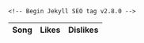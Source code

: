 <html lang="en-US">
  <head>
    <meta charset="utf-8">
    <meta http-equiv="X-UA-Compatible" content="IE=edge">
    <link rel="stylesheet" href="songGuessing.css">

    <!-- Begin Jekyll SEO tag v2.8.0 -->
<title>Sassy Swifties - The Official Del Norte Taylor Swift Fan Club | A community with love and support for Taylor Swift</title>
<meta name="generator" content="Jekyll v3.9.2" />
<meta property="og:title" content="Sassy Swifties - The Official Del Norte Taylor Swift Fan Club" />
<meta property="og:locale" content="en_US" />
<meta name="description" content="A community with love and support for Taylor Swift" />
<meta property="og:description" content="A community with love and support for Taylor Swift" />
<link rel="canonical" href="http://localhost:4000/login.html" />
<meta property="og:url" content="http://localhost:4000/login.html" />
<meta property="og:site_name" content="Sassy Swifties - The Official Del Norte Taylor Swift Fan Club" />
<meta property="og:type" content="website" />
<meta name="twitter:card" content="summary" />
<meta property="twitter:title" content="Sassy Swifties - The Official Del Norte Taylor Swift Fan Club" />
<script type="application/ld+json">
{"@context":"https://schema.org","@type":"WebPage","description":"A community with love and support for Taylor Swift","headline":"Sassy Swifties - The Official Del Norte Taylor Swift Fan Club","url":"http://localhost:4000/login.html"}</script>
<!-- End Jekyll SEO tag -->

<link rel="stylesheet" href="/assets/css/style.css?v=b1dc66176689dcb290cf9d2d0cd46b8ab1096a5e">
<script src="https://code.jquery.com/jquery-1.12.4.min.js" integrity="sha256-ZosEbRLbNQzLpnKIkEdrPv7lOy9C27hHQ+Xp8a4MxAQ=" crossorigin="anonymous"></script>
<script src="/assets/js/respond.js"></script>
<!--[if lt IE 9]>
<script src="//html5shiv.googlecode.com/svn/trunk/html5.js"></script>
<![endif]-->
<!--[if lt IE 8]>
<link rel="stylesheet" href="/assets/css/ie.css">
<![endif]-->
<meta name="viewport" content="width=device-width, initial-scale=1, user-scalable=no">
<!-- start custom head snippets, customize with your own _includes/head-custom.html file -->

<!-- Setup theme-color -->
<!-- start theme color meta headers -->
<meta name="theme-color" content="#353535">
<meta name="msapplication-navbutton-color" content="#353535">
<meta name="apple-mobile-web-app-status-bar-style" content="black-translucent">
<!-- end theme color meta headers -->

  </head>
  <body> 
    <div class="wrapper">
    </div>

<!-- HTML table fragment for page -->
<table>
  <thead>
  <tr>
    <th>Song</th>
    <th>Likes</th>
    <th>Dislikes</th>
  </tr>
  </thead>
 <tbody id="result"></tbody>
</table>

<!-- Script is layed out in a sequence (without a function) and will execute when page is loaded -->
<script>

  // prepare HTML defined "result" container for new output
  const resultContainer = document.getElementById("result");

  // keys for joke reactions
  const LIKES = "like";
  const DISLIKES = "dislike";

  // prepare fetch urls
  const url = "https://taylorswifties.duckdns.org/api/songs";
  const like_url = url + "/like/";  // like reaction
  const dislike_url = url + "/dislike/";  // dislike reaction

  // prepare fetch GET options
  const options = {
    method: 'GET', // *GET, POST, PUT, DELETE, etc.
    mode: 'cors', // no-cors, *cors, same-origin
    cache: 'default', // *default, no-cache, reload, force-cache, only-if-cached
    credentials: 'omit', // include, *same-origin, omit
    headers: {
      'Content-Type': 'application/json'
      // 'Content-Type': 'application/x-www-form-urlencoded',
    },
  };
  // prepare fetch PUT options, clones with JS Spread Operator (...)
  const put_options = {...options, method: 'PUT'}; // clones and replaces method

  // fetch the API
  fetch(url, options)
    // response is a RESTful "promise" on any successful fetch
    .then(response => {
      // check for response errors
      if (response.status !== 200) {
          error('GET API response failure: ' + response.status);
          return;
      }
      // valid response will have JSON data
      response.json().then(data => {
          console.log(data);
          for (const row of data) {
            // make "tr element" for each "row of data"
            const tr = document.createElement("tr");
            
            // td for joke cell
            const song = document.createElement("td");
              song.innerHTML = row.id+1 + ". " + row.song;  // add fetched data to innerHTML

            // td for haha cell with onclick actions
            const like = document.createElement("td");
              const like_but = document.createElement('button');
              like_but.id = LIKES+row.id+1   // establishes a HAHA JS id for cell
              like_but.innerHTML = row.likes;  // add fetched "haha count" to innerHTML
              like_but.onclick = function () {
                // onclick function call with "like parameters"
                reaction(LIKES, like_url+row.id, like_but.id);  
              };
              like.appendChild(like_but);  // add "haha button" to haha cell

            // td for boohoo cell with onclick actions
            const dislike = document.createElement("td");
              const dislike_but = document.createElement('button');
              dislike_but.id = DISLIKES+row.id  // establishes a BOOHOO JS id for cell
              dislike_but.innerHTML = row.dislike;  // add fetched "boohoo count" to innerHTML
              dislike_but.onclick = function () {
                // onclick function call with "jeer parameters"
                reaction(DISLIKES, dislike_url+row.id, dislike_but.id);  
              };
              dislike.appendChild(dislike_but);  // add "boohoo button" to boohoo cell
             
            // this builds ALL td's (cells) into tr (row) element
            tr.appendChild(song);
            tr.appendChild(like);
            tr.appendChild(dislike);

            // this adds all the tr (row) work above to the HTML "result" container
            resultContainer.appendChild(tr);
          }
      })
  })
  // catch fetch errors (ie Nginx ACCESS to server blocked)
  .catch(err => {
    error(err + " " + url);
  });

  // Reaction function to likes or jeers user actions
  function reaction(type, put_url, elemID) {

    // fetch the API
    fetch(put_url, put_options)
    // response is a RESTful "promise" on any successful fetch
    .then(response => {
      // check for response errors
      if (response.status !== 200) {
          error("PUT API response failure: " + response.status)
          return;  // api failure
      }
      // valid response will have JSON data
      response.json().then(data => {
          console.log(data);
          // Likes or Jeers updated/incremented
          if (type === LIKES) // like data element
            document.getElementById(elemID).innerHTML = data.like;  // fetched haha data assigned to haha Document Object Model (DOM)
          else if (type === DISLIKES) // jeer data element
            document.getElementById(elemID).innerHTML = data.dislike;  // fetched boohoo data assigned to boohoo Document Object Model (DOM)
          else
            error("unknown type: " + type);  // should never occur
      })
    })
    // catch fetch errors (ie Nginx ACCESS to server blocked)
    .catch(err => {
      error(err + " " + put_url);
    });
    
  }

  // Something went wrong with actions or responses
  function error(err) {
    // log as Error in console
    console.error(err);
    // append error to resultContainer
    const tr = document.createElement("tr");
    const td = document.createElement("td");
    td.innerHTML = err;
    tr.appendChild(td);
    resultContainer.appendChild(tr);
  }

</script>
